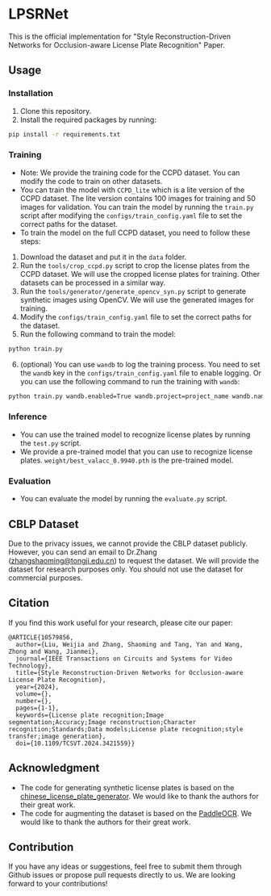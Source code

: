 # LPSRNet

This is the official implementation for "Style Reconstruction-Driven Networks for Occlusion-aware License Plate Recognition" Paper.


## Usage
### Installation
1. Clone this repository.
2. Install the required packages by running:
```bash
pip install -r requirements.txt
```

### Training
- Note: We provide the training code for the CCPD dataset. You can modify the code to train on other datasets.
- You can train the model with `CCPD_lite` which is a lite version of the CCPD dataset. The lite version contains 100 images for training and 50 images for validation. You can train the model by running the `train.py` script after modifying the `configs/train_config.yaml` file to set the correct paths for the dataset.
- To train the model on the full CCPD dataset, you need to follow these steps: 
1. Download the dataset and put it in the `data` folder.
2. Run the `tools/crop_ccpd.py` script to crop the license plates from the CCPD dataset. We will use the cropped license plates for training. Other datasets can be processed in a similar way.
3. Run the `tools/generator/generate_opencv_syn.py` script to generate synthetic images using OpenCV. We will use the generated images for training.
4. Modify the `configs/train_config.yaml` file to set the correct paths for the dataset.
5. Run the following command to train the model:
```bash
python train.py
```
6. (optional) You can use `wandb` to log the training process. You need to set the `wandb` key in the `configs/train_config.yaml` file to enable logging. Or you can use the following command to run the training with `wandb`:
```bash
python train.py wandb.enabled=True wandb.project=project_name wandb.name=run_name
```

### Inference
- You can use the trained model to recognize license plates by running the `test.py` script.
- We provide a pre-trained model that you can use to recognize license plates. `weight/best_valacc_0.9940.pth` is the pre-trained model.

### Evaluation
- You can evaluate the model by running the `evaluate.py` script.


## CBLP Dataset
Due to the privacy issues, we cannot provide the CBLP dataset publicly. However, you can send an email to Dr.Zhang (zhangshaoming@tongji.edu.cn) to request the dataset. We will provide the dataset for research purposes only. You should not use the dataset for commercial purposes.

## Citation
If you find this work useful for your research, please cite our paper:
```
@ARTICLE{10579856,
  author={Liu, Weijia and Zhang, Shaoming and Tang, Yan and Wang, Zhong and Wang, Jianmei},
  journal={IEEE Transactions on Circuits and Systems for Video Technology}, 
  title={Style Reconstruction-Driven Networks for Occlusion-aware License Plate Recognition}, 
  year={2024},
  volume={},
  number={},
  pages={1-1},
  keywords={License plate recognition;Image segmentation;Accuracy;Image reconstruction;Character recognition;Standards;Data models;License plate recognition;style transfer;image generation},
  doi={10.1109/TCSVT.2024.3421559}}
```

## Acknowledgment
- The code for generating synthetic license plates is based on the [chinese_license_plate_generator](https://github.com/Pengfei8324/chinese_license_plate_generator). We would like to thank the authors for their great work.
- The code for augmenting the dataset is based on the [PaddleOCR](https://github.com/PaddlePaddle/PaddleOCR). We would like to thank the authors for their great work.


## Contribution
If you have any ideas or suggestions, feel free to submit them through Github issues or propose pull requests directly to us. We are looking forward to your contributions!

